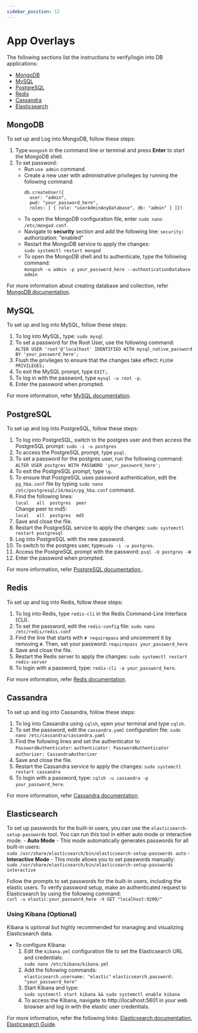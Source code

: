 ```yaml
---
sidebar_position: 12
---
```

# App Overlays

The following sections list the instructions to verify/login into DB applications:
- [MongoDB](#mongodb)
- [MySQL](#mysql)
- [PostgreSQL](#postgresql)
- [Redis](#redis)
- [Cassandra](#cassandra)
- [Elasticsearch](#elasticsearch)
## MongoDB

 To set up and Log into MongoDB, follow these steps:

1. Type `mongosh` in the command line or terminal and press **Enter** to start the MongoDB shell.
2. To set password:
	- Run `use admin` command.
	- Create a new user with administrative privileges by running the following command:
		```
		db.createUser({
		  user: "admin",
		  pwd: "your_password_here",
		  roles: [ { role: "userAdminAnyDatabase", db: "admin" } ]})
		```
    - To open the MongoDB configuration file, enter `sudo nano /etc/mongod.conf`.
    - Navigate to **security** section and add the following line:
	    `security: 
	    `authorization: "enabled"
    - Restart the MongoDB service to apply the changes: <br/>
		`sudo systemctl restart mongod`
	- To open the MongoDB shell and to authenticate, type the following command: <br/>
	     `mongosh -u admin -p your_password_here --authenticationDatabase admin`

For more information about creating database and collection, refer [MongoDB documentation](https://www.mongodb.com/docs/).
## MySQL

 To set up and log into MySQL, follow these steps:
 
1. To log into MySQL, type:
    `sudo mysql`
2. To set a password for the Root User, use the following command:<br/>
	`ALTER USER 'root'@'localhost' IDENTIFIED WITH mysql_native_password BY 'your_password_here';`
3. Flush the privileges to ensure that the changes take effect:
	`FLUSH PRIVILEGES;`
4. To exit the MySQL prompt, type `EXIT;`.
5. To log in with the password, type `mysql -u root -p`.
6. Enter the password when prompted. 

For more information, refer [MySQL documentation](https://dev.mysql.com/doc/).
## PostgreSQL
 
 To set up and log into PostgreSQL, follow these steps:
 
1. To log into PostgreSQL, switch to the postgres user and then access the PostgreSQL prompt:
	`sudo -i -u postgres`
2. To access the PostgreSQL prompt, type `psql`.
3. To set a password for the postgres user, run the following command: <br/>
	`ALTER USER postgres WITH PASSWORD 'your_password_here';`
4. To exit the PostgreSQL prompt, type `\q`.
5. To ensure that PostgreSQL uses password authentication, edit the` pg_hba.conf` file by typing `sudo nano /etc/postgresql/14/main/pg_hba.conf` command.
6. Find the following lines: <br/>
	`local   all  postgres  peer `<br/>
	Change peer to md5: <br/>
	`local   all  postgres  md5`
7. Save and close the file.
8. Restart the PostgreSQL service to apply the changes:
	`sudo systemctl restart postgresql`
9. Log into PostgreSQL with the new password.
10. To switch to the postgres user, type`sudo -i -u postgres`.
11. Access the PostgreSQL prompt with the password: `psql -U postgres -W`
12. Enter the password when prompted.

For more information, refer [PostgreSQL documentation ](https://www.postgresql.org/docs/).
## Redis

To set up and log into Redis, follow these steps:

1. To log into Redis, type `redis-cli` in the Redis Command-Line Interface (CLI).
2. To set the password, edit the `redis-config` file:
   `sudo nano /etc/redis/redis.conf` 
3. Find the line that starts with `# requirepass` and uncomment it by removing `#`. Then, set your password:
	`requirepass your_password_here`
4. Save and close the file.
5. Restart the Redis server to apply the changes:
	`sudo systemctl restart redis-server`
6. To login with a password, type:
	`redis-cli -a your_password_here`.

For more information, refer [Redis documentation](https://redis.io/docs/latest/).
## Cassandra

To set up and log into Cassandra, follow these steps:

1. To log into Cassandra using `cqlsh`, open your terminal and type `cqlsh`.
2. To set the password, edit the `cassandra.yaml` configuration file:
	`sudo nano /etc/cassandra/cassandra.yaml`
3. Find the following lines and set the authenticator to `PasswordAuthenticator`:
	`authenticator: PasswordAuthenticator`
	`authorizer: CassandraAuthorizer`
4. Save and close the file.
5. Restart the Cassandra service to apply the changes:
	`sudo systemctl restart cassandra`
6. To login with a password, type:
    `cqlsh -u cassandra -p your_password_here`.

For more information, refer [Cassandra documentation](https://cassandra.apache.org/doc/latest/).
## Elasticsearch

To set up passwords for the built-in users, you can use the `elasticsearch-setup-passwords` tool. You can run this tool in either auto mode or interactive mode.
	- **Auto Mode** - This mode automatically generates passwords for all built-in users: <br/>
		`sudo /usr/share/elasticsearch/bin/elasticsearch-setup-passwords auto`
	-  **Interactive Mode** - This mode allows you to set passwords manually: <br/>
		`sudo /usr/share/elasticsearch/bin/elasticsearch-setup-passwords interactive`

 Follow the prompts to set passwords for the built-in users, including the elastic users. To verify password setup, make an authenticated request to Elasticsearch by using the following command:<br/>
	`curl -u elastic:your_password_here -X GET "localhost:9200/"`
### Using Kibana (Optional)

Kibana is optional but highly recommended for managing and visualizing Elasticsearch data.
- To configure Kibana: 
	1. Edit the `kibana.yml` configuration file to set the Elasticsearch URL and credentials:<br/>
		`sudo nano /etc/kibana/kibana.yml`
	2. Add the following commands:<br/>
		`elasticsearch.username: "elastic"`
		`elasticsearch.password: "your_password_here"`
	3. Start Kibana and type:<br/>
		`sudo systemctl start kibana && sudo systemctl enable kibana`
	4. To access the Kibana, navigate to http://localhost:5601 in your web browser and log in with the elastic user credentials.

For more information, refer the following links: [Elasticsearch documentation](https://www.elastic.co/docs), [Elasticsearch Guide](https://www.elastic.co/guide/en/kibana/current/index.html).
